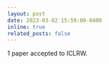 ```yaml
---
layout: post
date: 2023-03-02 15:59:00-0400
inline: true
related_posts: false
---
```


1 paper accepted to ICLRW.
